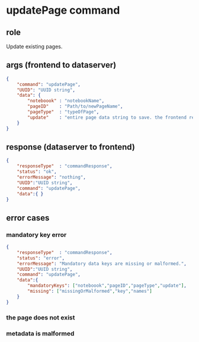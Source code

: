# updatePage command
## role
 Update existing pages.

## args (frontend to dataserver)
```json
{
    "command": "updatePage",
    "UUID": "UUID string",
    "data": {
        "noteboook" : "notebookName",
        "pageID"    : "Path/to/newPageName",
        "pageType"  : "typeOfPage",
        "update"    : "entire page data string to save. the frontend responsible for the integrality",
    }
}
```

## response (dataserver to frontend)
```json
{
    "responseType"  : "commandResponse",
    "status": "ok",
    "errorMessage": "nothing",
    "UUID":"UUID string",
    "command": "updatePage",
    "data":{ }
}
```

## error cases
### mandatory key error
```json
{
    "responseType"  : "commandResponse",
    "status": "error",
    "errorMessage": "Mandatory data keys are missing or malformed.",
    "UUID":"UUID string",
    "command": "updatePage",
    "data":{
        "mandatoryKeys": ["noteboook","pageID","pageType","update"],
        "missing": ["missingOrMalformed","key","names"]
    }
}
```

### the page does not exist


### metadata is malformed





